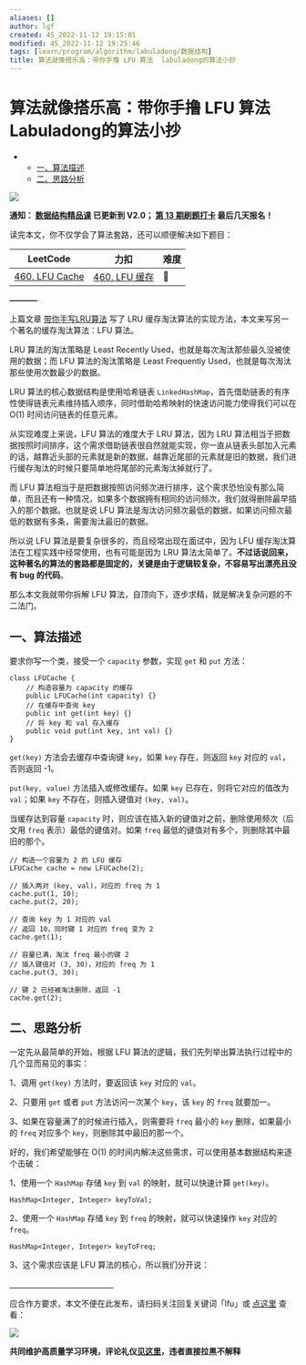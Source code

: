 ```yaml
---
aliases: []
author: lgf
created: 45_2022-11-12 19:15:01
modified: 45_2022-11-12 19:25:46
tags: [learn/program/algorithm/labuladong/数据结构]
title: 算法就像搭乐高：带你手撸 LFU 算法  labuladong的算法小抄
---
```

# 算法就像搭乐高：带你手撸 LFU 算法 Labuladong的算法小抄
-   -   [一、算法描述](https://labuladong.gitee.io/algo/2/23/60/#%E4%B8%80%E7%AE%97%E6%B3%95%E6%8F%8F%E8%BF%B0)
    -   [二、思路分析](https://labuladong.gitee.io/algo/2/23/60/#%E4%BA%8C%E6%80%9D%E8%B7%AF%E5%88%86%E6%9E%90)

[![](https://labuladong.gitee.io/algo/images/souyisou1.png)](https://labuladong.gitee.io/algo/images/souyisou1.png)

**通知： [数据结构精品课](https://aep.h5.xeknow.com/s/1XJHEO) 已更新到 V2.0； [第 13 期刷题打卡](https://mp.weixin.qq.com/s/eUG2OOzY3k_ZTz-CFvtv5Q) 最后几天报名！**

读完本文，你不仅学会了算法套路，还可以顺便解决如下题目：

| LeetCode | 力扣 | 难度 |
| --- | --- | --- |
| [460\. LFU Cache](https://leetcode.com/problems/lfu-cache/) | [460\. LFU 缓存](https://leetcode.cn/problems/lfu-cache/) | 🔴 |

**———–**

上篇文章 [带你手写LRU算法](https://labuladong.gitee.io/algo/2/23/59/) 写了 LRU 缓存淘汰算法的实现方法，本文来写另一个著名的缓存淘汰算法：LFU 算法。

LRU 算法的淘汰策略是 Least Recently Used，也就是每次淘汰那些最久没被使用的数据；而 LFU 算法的淘汰策略是 Least Frequently Used，也就是每次淘汰那些使用次数最少的数据。

LRU 算法的核心数据结构是使用哈希链表 `LinkedHashMap`，首先借助链表的有序性使得链表元素维持插入顺序，同时借助哈希映射的快速访问能力使得我们可以在 O(1) 时间访问链表的任意元素。

从实现难度上来说，LFU 算法的难度大于 LRU 算法，因为 LRU 算法相当于把数据按照时间排序，这个需求借助链表很自然就能实现，你一直从链表头部加入元素的话，越靠近头部的元素就是新的数据，越靠近尾部的元素就是旧的数据，我们进行缓存淘汰的时候只要简单地将尾部的元素淘汰掉就行了。

而 LFU 算法相当于是把数据按照访问频次进行排序，这个需求恐怕没有那么简单，而且还有一种情况，如果多个数据拥有相同的访问频次，我们就得删除最早插入的那个数据。也就是说 LFU 算法是淘汰访问频次最低的数据，如果访问频次最低的数据有多条，需要淘汰最旧的数据。

所以说 LFU 算法是要复杂很多的，而且经常出现在面试中，因为 LFU 缓存淘汰算法在工程实践中经常使用，也有可能是因为 LRU 算法太简单了。**不过话说回来，这种著名的算法的套路都是固定的，关键是由于逻辑较复杂，不容易写出漂亮且没有 bug 的代码**。

那么本文我就带你拆解 LFU 算法，自顶向下，逐步求精，就是解决复杂问题的不二法门。

## 一、算法描述

要求你写一个类，接受一个 `capacity` 参数，实现 `get` 和 `put` 方法：

```
class LFUCache {
    // 构造容量为 capacity 的缓存
    public LFUCache(int capacity) {}
    // 在缓存中查询 key
    public int get(int key) {}
    // 将 key 和 val 存入缓存
    public void put(int key, int val) {}
}
```

`get(key)` 方法会去缓存中查询键 `key`，如果 `key` 存在，则返回 `key` 对应的 `val`，否则返回 -1。

`put(key, value)` 方法插入或修改缓存。如果 `key` 已存在，则将它对应的值改为 `val`；如果 `key` 不存在，则插入键值对 `(key, val)`。

当缓存达到容量 `capacity` 时，则应该在插入新的键值对之前，删除使用频次（后文用 `freq` 表示）最低的键值对。如果 `freq` 最低的键值对有多个，则删除其中最旧的那个。

```
// 构造一个容量为 2 的 LFU 缓存
LFUCache cache = new LFUCache(2);

// 插入两对 (key, val)，对应的 freq 为 1
cache.put(1, 10);
cache.put(2, 20);

// 查询 key 为 1 对应的 val
// 返回 10，同时键 1 对应的 freq 变为 2
cache.get(1);

// 容量已满，淘汰 freq 最小的键 2
// 插入键值对 (3, 30)，对应的 freq 为 1
cache.put(3, 30);   

// 键 2 已经被淘汰删除，返回 -1
cache.get(2);       
```

## 二、思路分析

一定先从最简单的开始，根据 LFU 算法的逻辑，我们先列举出算法执行过程中的几个显而易见的事实：

1、调用 `get(key)` 方法时，要返回该 `key` 对应的 `val`。

2、只要用 `get` 或者 `put` 方法访问一次某个 `key`，该 `key` 的 `freq` 就要加一。

3、如果在容量满了的时候进行插入，则需要将 `freq` 最小的 `key` 删除，如果最小的 `freq` 对应多个 `key`，则删除其中最旧的那一个。

好的，我们希望能够在 O(1) 的时间内解决这些需求，可以使用基本数据结构来逐个击破：

1、使用一个 `HashMap` 存储 `key` 到 `val` 的映射，就可以快速计算 `get(key)`。

```
HashMap<Integer, Integer> keyToVal;
```

2、使用一个 `HashMap` 存储 `key` 到 `freq` 的映射，就可以快速操作 `key` 对应的 `freq`。

```
HashMap<Integer, Integer> keyToFreq;
```

3、这个需求应该是 LFU 算法的核心，所以我们分开说：

**＿＿＿＿＿＿＿＿＿＿＿＿＿**

应合作方要求，本文不便在此发布，请扫码关注回复关键词「lfu」或 [点这里](https://appktavsiei5995.pc.xiaoe-tech.com/detail/i_627ceadae4b01c509aaf8afa/1) 查看：

[![](https://labuladong.gitee.io/algo/images/qrcode.jpg)](https://labuladong.gitee.io/algo/images/qrcode.jpg)

**共同维护高质量学习环境，评论礼仪[见这里](https://mp.weixin.qq.com/s/YdSoYZS0QjZpbphQlpHyyA)，违者直接拉黑不解释**